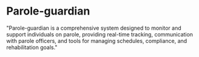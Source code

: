 # Parole-guardian
"Parole-guardian is a comprehensive system designed to monitor and support individuals on parole, providing real-time tracking, communication with parole officers, and tools for managing schedules, compliance, and rehabilitation goals."
